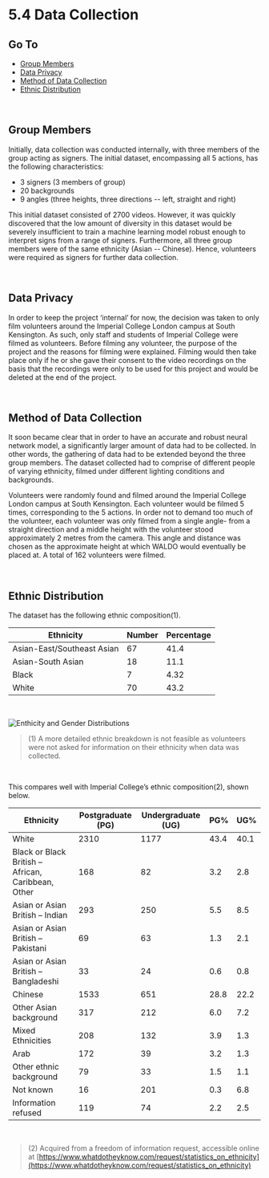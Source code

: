 5.4 Data Collection
===============

Go To
------
* [Group Members](#group-members)
* [Data Privacy](#data-privacy)
* [Method of Data Collection](#method-of-data-collection)
* [Ethnic Distribution](#ethnic-distribution)

<Br>

Group Members
--------------

Initially, data collection was conducted internally, with three members of the group acting as signers. The initial dataset, encompassing all 5 actions, has the following characteristics:

 -   3 signers (3 members of group)
 -   20 backgrounds
 -   9 angles (three heights, three directions -- left, straight and right)

This initial dataset consisted of 2700 videos. However, it was quickly discovered that the low amount of diversity in this dataset would be severely insufficient to train a machine learning model robust enough to interpret signs from a range of signers. Furthermore, all three group members were of the same ethnicity (Asian -- Chinese). Hence, volunteers were required as signers for further data collection.

<Br>
 
Data Privacy
-----------

In order to keep the project ‘internal’ for now, the decision was taken to only film volunteers around the Imperial College London campus at South Kensington. As such, only staff and students of Imperial College were filmed as volunteers. Before filming any volunteer, the purpose of the project and the reasons for filming were explained. Filming would then take place only if he or she gave their consent to the video recordings on the basis that the recordings were only to be used for this project and would be deleted at the end of the project.

<Br>

Method of Data Collection
------------------------

It soon became clear that in order to have an accurate and robust neural network model, a significantly larger amount of data had to be collected. In other words, the gathering of data had to be extended beyond the three group members. The dataset collected had to comprise of different people of varying ethnicity, filmed under different lighting conditions and backgrounds.

Volunteers were randomly found and filmed around the Imperial College London campus at South Kensington. Each volunteer would be filmed 5 times, corresponding to the 5 actions. In order not to demand too much of the volunteer, each volunteer was only filmed from a single angle- from a straight direction and a middle height with the volunteer stood approximately 2 metres from the camera. This angle and distance was chosen as the approximate height at which WALDO would eventually be placed at. A total of 162 volunteers were filmed.

<Br>

Ethnic Distribution
-------------------

The dataset has the following ethnic composition(1).

| Ethnicity                  	| Number 	| Percentage 	|
|----------------------------	|--------	|------------	|
| Asian-East/Southeast Asian 	| 67     	| 41.4       	|
| Asian-South Asian          	| 18     	| 11.1       	|
| Black                      	| 7      	| 4.32       	|
| White                      	| 70     	| 43.2       	|

<Br>

![Enthicity and Gender Distributions](https://github.com/patrickjohncyh/ibm-waldo/blob/master/imgs/data_diversity4.png "Ethnicity and Gender Distributions")

> (1) A more detailed ethnic breakdown is not feasible as volunteers were not asked for information on their ethnicity when data was collected.

<Br>

This compares well with Imperial College’s ethnic composition(2), shown below.

| Ethnicity                                          	| Postgraduate (PG)   	| Undergraduate (UG)   	| PG%  	| UG%  	|
|----------------------------------------------------	|------	|------	|------	|------	|
| White                                              	| 2310 	| 1177 	| 43.4 	| 40.1 	|
| Black or Black British – African, Caribbean, Other 	| 168  	| 82   	| 3.2  	| 2.8  	|
| Asian or Asian British – Indian                    	| 293  	| 250  	| 5.5  	| 8.5  	|
| Asian or Asian British – Pakistani                 	| 69   	| 63   	| 1.3  	| 2.1  	|
| Asian or Asian British – Bangladeshi               	| 33   	| 24   	| 0.6  	| 0.8  	|
| Chinese                                            	| 1533 	| 651  	| 28.8 	| 22.2 	|
| Other Asian background                             	| 317  	| 212  	| 6.0  	| 7.2  	|
| Mixed Ethnicities                                  	| 208  	| 132  	| 3.9  	| 1.3  	|
| Arab                                               	| 172  	| 39   	| 3.2  	| 1.3  	|
| Other ethnic background                            	| 79   	| 33   	| 1.5  	| 1.1  	|
| Not known                                          	| 16   	| 201  	| 0.3  	| 6.8  	|
| Information refused                                	| 119  	| 74   	| 2.2  	| 2.5  	|

<Br>

> (2) Acquired from a freedom of information request, accessible online at [https://www.whatdotheyknow.com/request/statistics_on_ethnicity](https://www.whatdotheyknow.com/request/statistics_on_ethnicity)
